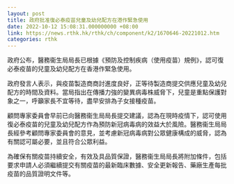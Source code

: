 ```yaml
---
layout: post
title: 政府批准復必泰疫苗兒童及幼兒配方在港作緊急使用
date: 2022-10-12 15:08:31.000000000 +08:00
link: https://news.rthk.hk/rthk/ch/component/k2/1670646-20221012.htm
categories: rthk
---
```


政府公布，醫務衞生局局長已根據《預防及控制疾病（使用疫苗）規例》，認可復必泰疫苗的兒童及幼兒配方在香港作緊急使用。

政府發言人表示，與疫苗製造商商討進度良好，正等待製造商提交供應兒童及幼兒配方的時間及資料。當局指出在傳播力強的變異病毒株威脅下，兒童是重點保護對象之一，呼籲家長不宜等待，盡早安排為子女接種疫苗。

顧問專家委員會早前已向醫務衞生局局長提交建議，認為在現時疫情下，認可使用復必泰疫苗的兒童及幼兒配方作為預防新冠病毒病的效益大於風險。醫務衞生局局長經參考顧問專家委員會的意見，並考慮新冠病毒病對公眾健康構成的威脅，認為有關認可屬必要，並且符合公眾利益。

為確保有關疫苗持續安全，有效及具品質保證，醫務衞生局局長將附加條件，包括要求申請人必須繼續提交有關疫苗的最新臨床數據、安全更新報告、藥廠生產每批疫苗的品質證明文件等。
